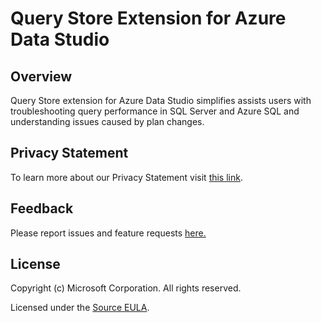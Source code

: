 # Query Store Extension for Azure Data Studio

## Overview

Query Store extension for Azure Data Studio simplifies assists users with troubleshooting query performance in SQL Server and Azure SQL and understanding issues caused by plan changes.

## Privacy Statement

To learn more about our Privacy Statement visit [this link](https://go.microsoft.com/fwlink/?LinkID=824704).

## Feedback

Please report issues and feature requests [here.](https://github.com/microsoft/azuredatastudio/issues)

## License

Copyright (c) Microsoft Corporation. All rights reserved.

Licensed under the [Source EULA](https://raw.githubusercontent.com/Microsoft/azuredatastudio/main/LICENSE.txt).
